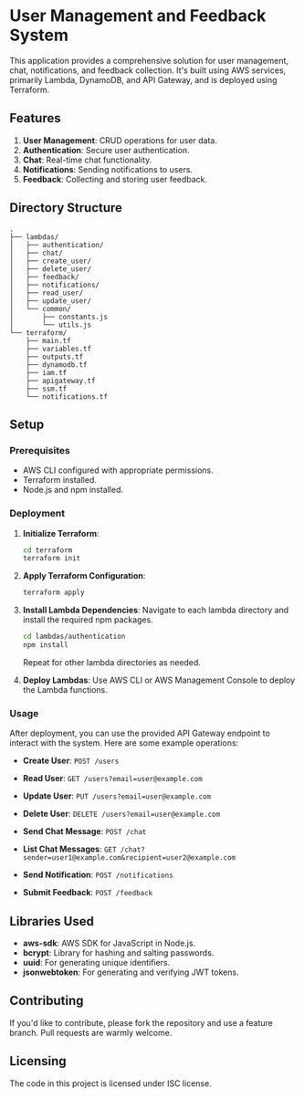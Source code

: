 # User Management and Feedback System

This application provides a comprehensive solution for user management, chat, notifications, and feedback collection. It's built using AWS services, primarily Lambda, DynamoDB, and API Gateway, and is deployed using Terraform.

## Features

1. **User Management**: CRUD operations for user data.
2. **Authentication**: Secure user authentication.
3. **Chat**: Real-time chat functionality.
4. **Notifications**: Sending notifications to users.
5. **Feedback**: Collecting and storing user feedback.

## Directory Structure

```
.
├── lambdas/
│   ├── authentication/
│   ├── chat/
│   ├── create_user/
│   ├── delete_user/
│   ├── feedback/
│   ├── notifications/
│   ├── read_user/
│   ├── update_user/
│   └── common/
│       ├── constants.js
│       └── utils.js
└── terraform/
    ├── main.tf
    ├── variables.tf
    ├── outputs.tf
    ├── dynamodb.tf
    ├── iam.tf
    ├── apigateway.tf
    ├── ssm.tf
    └── notifications.tf
```

## Setup

### Prerequisites

- AWS CLI configured with appropriate permissions.
- Terraform installed.
- Node.js and npm installed.

### Deployment

1. **Initialize Terraform**:
   ```bash
   cd terraform
   terraform init
   ```

2. **Apply Terraform Configuration**:
   ```bash
   terraform apply
   ```

3. **Install Lambda Dependencies**:
   Navigate to each lambda directory and install the required npm packages.
   ```bash
   cd lambdas/authentication
   npm install
   ```

   Repeat for other lambda directories as needed.

4. **Deploy Lambdas**:
   Use AWS CLI or AWS Management Console to deploy the Lambda functions.

### Usage

After deployment, you can use the provided API Gateway endpoint to interact with the system. Here are some example operations:

- **Create User**:
  `POST /users`

- **Read User**:
  `GET /users?email=user@example.com`

- **Update User**:
  `PUT /users?email=user@example.com`

- **Delete User**:
  `DELETE /users?email=user@example.com`

- **Send Chat Message**:
  `POST /chat`

- **List Chat Messages**:
  `GET /chat?sender=user1@example.com&recipient=user2@example.com`

- **Send Notification**:
  `POST /notifications`

- **Submit Feedback**:
  `POST /feedback`

## Libraries Used

- **aws-sdk**: AWS SDK for JavaScript in Node.js.
- **bcrypt**: Library for hashing and salting passwords.
- **uuid**: For generating unique identifiers.
- **jsonwebtoken**: For generating and verifying JWT tokens.

## Contributing

If you'd like to contribute, please fork the repository and use a feature branch. Pull requests are warmly welcome.

## Licensing

The code in this project is licensed under ISC license.

